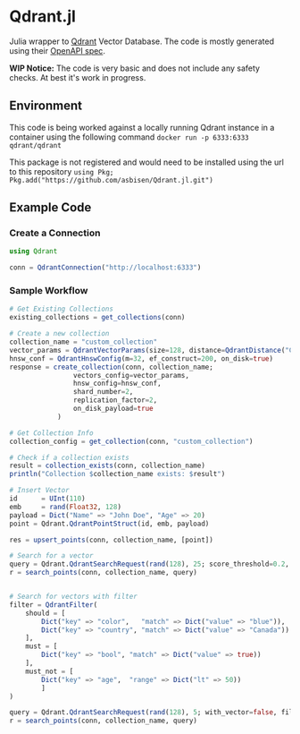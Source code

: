 # Qdrant.jl

Julia wrapper to [Qdrant](https://qdrant.tech/) Vector Database. The code is mostly
generated using their [OpenAPI spec](https://qdrant.github.io/qdrant/redoc/index.html).

**WIP Notice:** The code is very basic and does not include any safety checks. At best it's
work in progress.

## Environment

This code is being worked against a locally running Qdrant instance in a container using the
following command `docker run -p 6333:6333 qdrant/qdrant`

This package is not registered and would need to be installed using the url to this
repository `using Pkg; Pkg.add("https://github.com/asbisen/Qdrant.jl.git")`

## Example Code

### Create a Connection

```julia
using Qdrant

conn = QdrantConnection("http://localhost:6333")
```

### Sample Workflow

```julia
# Get Existing Collections
existing_collections = get_collections(conn)

# Create a new collection
collection_name = "custom_collection"
vector_params = QdrantVectorParams(size=128, distance=QdrantDistance("Cosine"))
hnsw_conf = QdrantHnswConfig(m=32, ef_construct=200, on_disk=true)
response = create_collection(conn, collection_name;
                vectors_config=vector_params,
                hnsw_config=hnsw_conf,
                shard_number=2,
                replication_factor=2,
                on_disk_payload=true
            )

# Get Collection Info
collection_config = get_collection(conn, "custom_collection")

# Check if a collection exists
result = collection_exists(conn, collection_name)
println("Collection $collection_name exists: $result")

# Insert Vector
id      = UInt(110)
emb     = rand(Float32, 128)
payload = Dict("Name" => "John Doe", "Age" => 20)
point = Qdrant.QdrantPointStruct(id, emb, payload)

res = upsert_points(conn, collection_name, [point])

# Search for a vector
query = Qdrant.QdrantSearchRequest(rand(128), 25; score_threshold=0.2, with_vector=false)
r = search_points(conn, collection_name, query)


# Search for vectors with filter
filter = QdrantFilter(
    should = [
        Dict("key" => "color",   "match" => Dict("value" => "blue")),
        Dict("key" => "country", "match" => Dict("value" => "Canada"))
    ],
    must = [
        Dict("key" => "bool", "match" => Dict("value" => true))
    ],
    must_not = [
        Dict("key" => "age",  "range" => Dict("lt" => 50))
        ]
)

query = Qdrant.QdrantSearchRequest(rand(128), 5; with_vector=false, filter=filter)
r = search_points(conn, collection_name, query)
```
